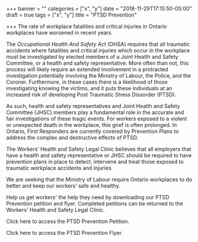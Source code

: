 +++
banner = ""
categories = ["x", "y"]
date = "2018-11-29T17:15:50-05:00"
draft = true
tags = ["x", "y"]
title = "PTSD Prevention"

+++
The rate of workplace fatalities and critical injuries in Ontario workplaces have worsened in recent years. 

The _Occupational Health And Safety Act_ (OHSA) requires that all traumatic accidents where fatalities and critical injuries which occur in the workplace must be investigated by elected members of a Joint Health and Safety Committee, or a health and safety representative. More often than not, this process will likely require an extended involvement in a protracted investigation potentially involving the Ministry of Labour, the Police, and the Coroner. Furthermore, in these cases there is a likelihood of those investigating knowing the victims, and it puts these individuals at an  increased risk of developing Post Traumatic Stress Dissorder (PTSD).

As such, health and safety representatives and Joint Health and Safety Committee (JHSC) members play a fundamental role in the accurate and fair investigations of these tragic events. For workers exposed to a violent or unexpected death in the workplace, this grief is often prolonged.  In Ontario, First Responders are currently covered by Prevention Plans to address the complex and destructive effects of PTSD.

The Workers’ Health and Safety Legal Clinic believes that all employers that have a health and safety representative or JHSC should be required to have prevention plans in place to detect, intervene and treat those exposed to traumatic workplace accidents and injuries.

We are seeking that the Ministry of Labour require Ontario workplaces to do better and keep our workers’ safe and healthy.

Help us get workers' the help they need by downloading our PTSD Prevention petition and flyer. Completed petitions can be returned to the Workers' Health and Safety Legal Clinic.

Click here to access the PTSD Prevention Petition.

Click here to access the PTSD Prevention Flyer.